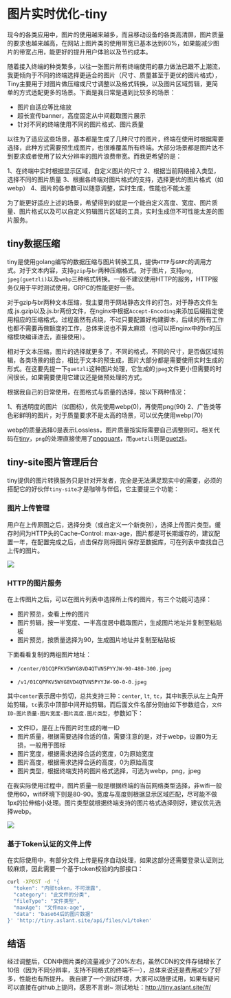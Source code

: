 # 图片实时优化-tiny

现今的各类应用中，图片的使用越来越多，而且移动设备的各类高清屏，图片质量的要求也越来越高，在网站上图片类的使用带宽已基本达到60%，如果能减少图片的带宽占用，能更好的提升用户体验以及节约成本。

随着接入终端的种类繁多，以往一张图片所有终端使用的暴力做法已跟不上潮流，我更倾向于不同的终端选择更适合的图片（尺寸、质量甚至于更优的图片格式），Tiny主要用于对图片做压缩或尺寸调整以及格式转换，以及图片区域剪辑，更简单的方式适配更多的场景。下面是我日常是遇到比较多的场景：

- 图片自适应等比缩放
- 超长宣传banner，高度固定从中间截取图片展示
- 针对不同的终端使用不同的图片格式、图片质量

以往为了适应这些场景，基本都是生成了几种尺寸的图片，终端在使用时根据需要选择，此种方式需要预生成图片，也很难覆盖所有终端。大部分场景都是图片达不到要求或者使用了较大分辨率的图片浪费带宽。而我更希望的是：

1、在终端中实时根据显示区域，自定义图片的尺寸
2、根据当前网络接入类型，选择不同的图片质量
3、根据各终端对图片格式的支持，选择更优的图片格式（如webp）
4、图片的各参数可以随意调整，实时生成，性能也不能太差

为了能更好适应上述的场景，希望得到的就是一个能自定义高度、宽度、图片质量、图片格式以及可以自定义剪辑图片区域的工具，实时生成但不可性能太差的图片服务。

## tiny数据压缩

tiny是使用golang编写的数据压缩与图片转换工具，提供`HTTP`与`GRPC`的调用方式。对于文本内容，支持`gzip`与`br`两种压缩格式。对于图片，支持`png`, `jpeg(guetzli)`以及`webp`三种格式转换。一般不建议使用HTTP的服务，HTTP服务仅用于平时测试使用，GRPC的性能更好一些。

对于gzip与br两种文本压缩，我主要用于网站静态文件的打包，对于静态文件生成.js.gzip以及.js.br两份文件，在nginx中根据`Accept-Encoding`来添加后缀指定使用相应的压缩格式。过程虽然有点绕，不过只要配置好构建脚本，后续的所有工作也都不需要再做额度的工作，总体来说也不算太麻烦（也可以把nginx中的br的压缩模块编译进去，直接使用）。

相对于文本压缩，图片的选择就更多了，不同的格式，不同的尺寸，是否做区域剪辑，各类场景的组合，相比于文本的预生成，图片大部分都是需要使用实时生成的形式。在这要先提一下`guetzli`这种图片处理，它生成的`jpeg`文件更小但需要的时间很长，如果需要使用它建议还是做预处理的方式。

根据我自己的日常使用，在图格式与质量的选择，按以下两种情况：

1、有透明度的图片（如图标），优先使用webp(0)，再使用png(90)
2、广告类等色彩鲜明的图片，对于质量要求不是太高的场景，可以优先使用webp(70)

webp的质量选择0是表示Lossless，图片质量按实际需要自己调整则可。相关代码在[tiny](https://github.com/vicanso/tiny)，`png`的处理直接使用了[pngquant](https://github.com/kornelski/pngquant)，而`guetzli`则是[guetzli](https://github.com/google/guetzli)。

## tiny-site图片管理后台

tiny提供的图片转换服务只是针对开发者，完全是无法满足现实中的需要，必须的搭配它的好伙伴`tiny-site`才是咖啡与伴侣，它主要提三个功能：

### 图片上传管理

用户在上传原图之后，选择分类（或自定义一个新类别），选择上传图片类型。缓存时间为HTTP头的Cache-Control: max-age，图片都是可长期缓存的，建议配置一年，在配置完成之后，点击保存则将图片保存至数据库，可在列表中查找自己上传的图片。

![](http://oidm8hv4x.qnssl.com/api/images/v1/01CRHJNM7H69YHX5K956SB2CXA-90-0-0.jpeg)


### HTTP的图片服务

在上传图片之后，可以在图片列表中选择所上传的图片，有三个功能可选择：

- 图片预览，查看上传的图片
- 图片剪辑，按一半宽度、一半高度居中截取图片，生成图片地址并复制至粘贴板
- 图片预览，按质量选择为90，生成图片地址并复制至粘贴板

下面看看复制的两组图片地址：

- `/center/01CQPFKV5WYG8VD4QTVN5PYYJW-90-480-300.jpeg`

- `/v1/01CQPFKV5WYG8VD4QTVN5PYYJW-90-0-0.jpeg`

其中`center`表示居中剪切，总共支持三种：`center`, `lt`, `tc`，其中lt表示从左上角开始剪辑，`tc`表示中顶部中间开始剪辑。而后面文件名部分则由如下参数组合，`文件ID-图片质量-图片宽度-图片高度.图片类型`，参数如下：

- 文件ID，是在上传图片时生成的唯一ID
- 图片质量，根据需要选择合适的值，需要注意的是，对于webp，设置0为无损，一般用于图标
- 图片宽度，根据需求选择合适的宽度，0为原始宽度
- 图片高度，根据需求选择合适的高度，0为原始高度
- 图片类型，根据终端支持的图片格式选择，可选为webp，png，jpeg

在我实际使用过程中，图片质量一般是根据终端的当前网络类型选择，非wifi一般使用60，wifi环境下则是80-90。宽度与高度则根据显示区域匹配，尽可能不做1px的拉伸缩小处理。图片类型就根据终端支持的图片格式选择则好，建议优先选择webp。

![](http://oidm8hv4x.qnssl.com/api/images/v1/01CRHJWJW00JPD6AYB0JHQX5BJ-90-0-0.jpeg)

### 基于Token认证的文件上传

在实际使用中，有部分文件上传是程序自动处理，如果这部分还需要登录认证则比较麻烦，因此需要一个基于token校验的内部接口：

```bash
curl -XPOST -d '{
  "token": "内部token，不可泄露",
  "category": "此文件的分类",
  "fileType": "文件类型",
  "maxAge": "文件max-age",
  "data": "base64后的图片数据"
}' 'http://tiny.aslant.site/api/files/v1/token'
```

## 结语

经过调整后，CDN中图片类的流量减少了20%左右，虽然CDN的文件存储增长了10倍（因为不同分辨率，支持不同格式的终端不一），总体来说还是费用减少了好多，性能也有所提升。
我自建了一个测试环境，大家可以随便试用，如果有疑问可以直接在github上提问，感恩不言谢~
测试地址：http://tiny.aslant.site/#/
